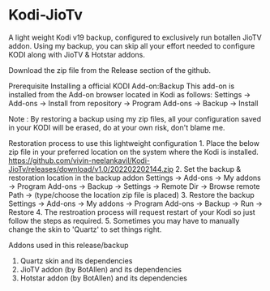 # Kodi-JioTv
A light weight Kodi v19 backup, configured to exclusively run botallen JioTV addon.
Using my backup, you can skip all your effort needed to configure KODI along with JioTV & Hotstar addons.

Download the zip file from the Release section of the github.

Prerequisite
  Installing a official KODI Add-on:Backup
	This add-on is installed from the Add-on browser located in Kodi as follows:
	Settings -> Add-ons -> Install from repository -> Program Add-ons -> Backup -> Install

Note : By restoring a backup using my zip files, all your configuration saved in your KODI will be erased, do at your own risk, don't blame me.

  Restoration process to use this lightweight configuration
	1. Place the below zip file in your preferred location on the system where the Kodi is installed.
		https://github.com/vivin-neelankavil/Kodi-JioTv/releases/download/v1.0/202202202144.zip
	2. Set the backup & restoration location in the backup addon
		Settings -> Add-ons -> My addons -> Program Add-ons -> Backup -> Settings -> Remote Dir -> Browse remote Path -> (type/choose the location zip file is placed)
	3. Restore the backup
		Settings -> Add-ons -> My addons -> Program Add-ons -> Backup -> Run -> Restore
	4. The restroation process will request restart of your Kodi so just follow the steps as required.
	5. Sometimes you may have to manually change the skin to 'Quartz' to set things right.

Addons used in this release/backup
1. Quartz skin and its dependencies
2. JioTV addon (by BotAllen) and its dependencies
3. Hotstar addon (by BotAllen) and its dependencies
